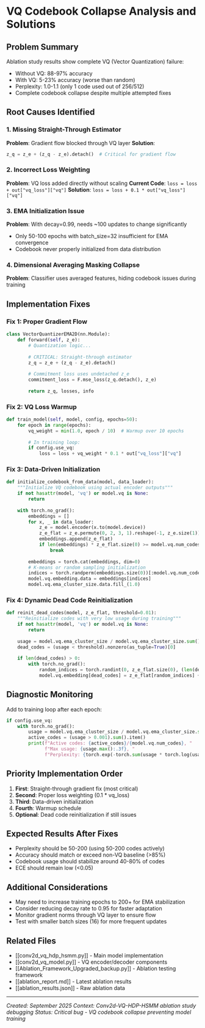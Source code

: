 # VQ Codebook Collapse Analysis and Solutions

## Problem Summary
Ablation study results show complete VQ (Vector Quantization) failure:
- Without VQ: 88-97% accuracy 
- With VQ: 5-23% accuracy (worse than random)
- Perplexity: 1.0-1.1 (only 1 code used out of 256/512)
- Complete codebook collapse despite multiple attempted fixes

## Root Causes Identified

### 1. Missing Straight-Through Estimator
**Problem**: Gradient flow blocked through VQ layer
**Solution**: 
```python
z_q = z_e + (z_q - z_e).detach()  # Critical for gradient flow
```

### 2. Incorrect Loss Weighting  
**Problem**: VQ loss added directly without scaling
**Current Code**: `loss = loss + out["vq_loss"]["vq"]`
**Solution**: `loss = loss + 0.1 * out["vq_loss"]["vq"]`

### 3. EMA Initialization Issue
**Problem**: With decay=0.99, needs ~100 updates to change significantly
- Only 50-100 epochs with batch_size=32 insufficient for EMA convergence
- Codebook never properly initialized from data distribution

### 4. Dimensional Averaging Masking Collapse
**Problem**: Classifier uses averaged features, hiding codebook issues during training

## Implementation Fixes

### Fix 1: Proper Gradient Flow
```python
class VectorQuantizerEMA2D(nn.Module):
    def forward(self, z_e):
        # Quantization logic...
        
        # CRITICAL: Straight-through estimator
        z_q = z_e + (z_q - z_e).detach()
        
        # Commitment loss uses undetached z_e
        commitment_loss = F.mse_loss(z_q.detach(), z_e)
        
        return z_q, losses, info
```

### Fix 2: VQ Loss Warmup
```python
def train_model(self, model, config, epochs=50):
    for epoch in range(epochs):
        vq_weight = min(1.0, epoch / 10)  # Warmup over 10 epochs
        
        # In training loop:
        if config.use_vq:
            loss = loss + vq_weight * 0.1 * out["vq_loss"]["vq"]
```

### Fix 3: Data-Driven Initialization
```python
def initialize_codebook_from_data(model, data_loader):
    """Initialize VQ codebook using actual encoder outputs"""
    if not hasattr(model, 'vq') or model.vq is None:
        return
    
    with torch.no_grad():
        embeddings = []
        for x, _ in data_loader:
            z_e = model.encoder(x.to(model.device))
            z_e_flat = z_e.permute(0, 2, 3, 1).reshape(-1, z_e.size(1))
            embeddings.append(z_e_flat)
            if len(embeddings) * z_e_flat.size(0) >= model.vq.num_codes * 10:
                break
        
        embeddings = torch.cat(embeddings, dim=0)
        # K-means or random sampling initialization
        indices = torch.randperm(embeddings.size(0))[:model.vq.num_codes]
        model.vq.embedding.data = embeddings[indices]
        model.vq.ema_cluster_size.data.fill_(1.0)
```

### Fix 4: Dynamic Dead Code Reinitialization
```python
def reinit_dead_codes(model, z_e_flat, threshold=0.01):
    """Reinitialize codes with very low usage during training"""
    if not hasattr(model, 'vq') or model.vq is None:
        return
    
    usage = model.vq.ema_cluster_size / model.vq.ema_cluster_size.sum()
    dead_codes = (usage < threshold).nonzero(as_tuple=True)[0]
    
    if len(dead_codes) > 0:
        with torch.no_grad():
            random_indices = torch.randint(0, z_e_flat.size(0), (len(dead_codes),))
            model.vq.embedding[dead_codes] = z_e_flat[random_indices] + 0.02 * torch.randn_like(z_e_flat[random_indices])
```

## Diagnostic Monitoring
Add to training loop after each epoch:
```python
if config.use_vq:
    with torch.no_grad():
        usage = model.vq.ema_cluster_size / model.vq.ema_cluster_size.sum()
        active_codes = (usage > 0.001).sum().item()
        print(f"Active codes: {active_codes}/{model.vq.num_codes}, "
              f"Max usage: {usage.max():.3f}, "
              f"Perplexity: {torch.exp(-torch.sum(usage * torch.log(usage + 1e-10))):.1f}")
```

## Priority Implementation Order
1. **First**: Straight-through gradient fix (most critical)
2. **Second**: Proper loss weighting (0.1 * vq_loss)
3. **Third**: Data-driven initialization
4. **Fourth**: Warmup schedule
5. **Optional**: Dead code reinitialization if still issues

## Expected Results After Fixes
- Perplexity should be 50-200 (using 50-200 codes actively)
- Accuracy should match or exceed non-VQ baseline (>85%)
- Codebook usage should stabilize around 40-80% of codes
- ECE should remain low (<0.05)

## Additional Considerations
- May need to increase training epochs to 200+ for EMA stabilization
- Consider reducing decay rate to 0.95 for faster adaptation
- Monitor gradient norms through VQ layer to ensure flow
- Test with smaller batch sizes (16) for more frequent updates

## Related Files
- [[conv2d_vq_hdp_hsmm.py]] - Main model implementation
- [[conv2d_vq_model.py]] - VQ encoder/decoder components  
- [[Ablation_Framework_Upgraded_backup.py]] - Ablation testing framework
- [[ablation_report.md]] - Latest ablation results
- [[ablation_results.json]] - Raw ablation data

---
*Created: September 2025*
*Context: Conv2d-VQ-HDP-HSMM ablation study debugging*
*Status: Critical bug - VQ codebook collapse preventing model training*